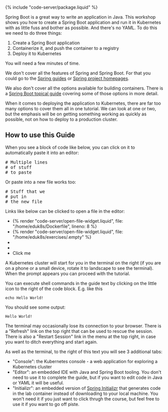 {% include "code-server/package.liquid" %}


Spring Boot is a great way to write an application in Java. This workshop shows you how to create a Spring Boot application and run it in Kubernetes with as little fuss and bother as possible. And there's no YAML. To do this we need to do three things:

1. Create a Spring Boot application
2. Containerize it, and push the container to a registry
3. Deploy it to Kubernetes

You will need a few minutes of time.

We don't cover all the features of Spring and Spring Boot. For that you could go to the [Spring guides](https://spring.io/guides) or [Spring project homepages](https://spring.io/projects).

We also don't cover all the options available for building containers. There is a [Spring Boot topical guide](https://spring.io/guides/topicals/spring-boot-docker) covering some of those options in more detail.

When it comes to deploying the application to Kubernetes, there are far too many options to cover them all in one tutorial. We can look at one or two, but the emphasis will be on getting something working as quickly as possible, not on how to deploy to a production cluster.

## How to use this Guide

When you see a block of code like below, you can click on it to automatically paste it into an editor:

<pre class="pastable" data-file="/home/eduk8s/Dockerfile" data-prefix="COPY --from">
# Multiple lines
# of stuff
# to paste
</pre>

Or paste into a new file works too:

<pre class="pastable" data-file="/tmp/newfile.txt">
# Stuff that we
# put in
# the new file
</pre>


Links like below can be clicked to open a file in the editor:

- {% render "code-server/open-file-widget.liquid", file: "/home/eduk8s/Dockerfile", lineno: 8 %}
- {% render "code-server/open-file-widget.liquid", file: "/home/eduk8s/exercises/.empty" %}
- <span class="editor_link" data-file="/home/eduk8s/Dockerfile" data-line="8"/>
- <span class="editor_link" data-file="/home/eduk8s/exercises/.empty"/>
- <span class="editor_link" data-file="/home/eduk8s/Dockerfile" data-line="10">Click me</span>

A Kubernetes cluster will start for you in the terminal on the right (if you are on a phone or a small device, rotate it to landscape to see the terminal). When the prompt appears you can proceed with the tutorial. 

You can execute shell commands in the guide text by clicking on the little icon to the right of the code block. E.g. like this

```execute
echo Hello World!
```

You should see some output:

```
Hello World!
```

The terminal may occasionally lose its connection to your browser. There is a "Refresh" link on the top right that can be used to rescue the session. There is also a "Restart Session" link in the menu at the top right, in case you want to ditch everything and start again.

As well as the terminal, to the right of this text you will see 3 additional tabs:

* "Console": the Kubernetes console - a web application for exploring a Kubernetes cluster
* "Editor": an embedded IDE with Java and Spring Boot tooling. You don't need to use it to complete the guide, but if you want to edit code in Java or YAML it will be useful.
* "Initializr": an embedded version of [Spring Initializr](https://start.spring.io) that generates code in the lab container instead of downloading to your local machine. You won't need it if you just want to click thrugh the course, but feel free to use it if you want to go off piste.
